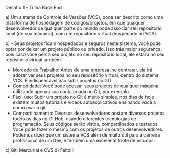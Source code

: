 Desafio 1 - Trilha Back End

a) Um sistema de Controle de Versões (VCS), pode ser descrito como uma plataforma de hospedagem de códigos/projetos, em que qualquer desenvolvedor de qualquer parte do mundo pode associar seu repositório local (de sua máquina), com um repositório virtual (hospedado no VCS).

b) - Seus projetos ficam hospedados e seguros neste sistema, você pode optar por deixar um projeto público ou privado. Isso trás maior segurança, pois caso você perca seu projeto no seu repositório local, ele estará no seu repositório virtual também.
   - Mercado de Trabalho: Antes de uma empresa lhe contratar, ela irá adorar ver seus projetos no seu repositório virtual, dentro do sistema VCS. É indispensável não subir projetos no GIT.
   - Comodidade: Você pode acessar seus projetos de qualquer máquina, utilizando apenas sua conta criada no Git, por exemplo.
   - Fácil uso: Subir um projeto no Git é muito simples, nos dias de hoje existem muitos tutoriais e vídeos autoexplicativos ensinando você a como usar o git.
   - Compartilhamento: Diversos desenvolvedores postam diversos projetos todos os dias no GitHub, usando diferentes tecnologias de programação. Seus códigos serão vistos, compartilhados e testados. Você pode fazer o mesmo com os projetos de outros desenvolvedores. Podemos dizer que um sistema VCS além de muito útil para a carreira profissional de um Dev, é também uma excelente fonte de estudos.

   c) Git, Mercurial e CVS
   d) Feito!!!